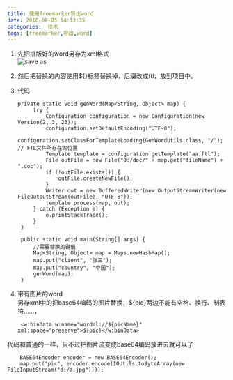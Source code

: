 ```yaml
---
title: 使用freemarker导出word   
date: 2016-08-05 14:13:35
categories:  技术 
tags: [freemarker,导出,word]
---
```

1. 先把排版好的word另存为xml格式<br/>
![save as](/path/to/6631564744955828577.png)<br/><!--more-->
2. 然后把替换的内容使用${}标签替换掉，后缀改成ftl，放到项目中。<br/>
3. 代码<br/>

       private static void genWord(Map<String, Object> map) {
            try {
                Configuration configuration = new Configuration(new Version(2, 3, 23));
                configuration.setDefaultEncoding("UTF-8");
                configuration.setClassForTemplateLoading(GenWordUtils.class, "/"); // FTL文件所存在的位置
                Template template = configuration.getTemplate("aa.ftl");
                File outFile = new File("D:/doc/" + map.get("fileName") + ".doc");
                if (!outFile.exists()) {
                    outFile.createNewFile();
                }
                Writer out = new BufferedWriter(new OutputStreamWriter(new FileOutputStream(outFile), "UTF-8"));
                template.process(map, out);
            } catch (Exception e) {
                e.printStackTrace();
            }
        }
    
        public static void main(String[] args) {
            //需要替换的键值
            Map<String, Object> map = Maps.newHashMap();
            map.put("client", "张三");
            map.put("country", "中国");
            genWord(map);
        }
4. 带有图片的word<br/>
另存xml中的把base64编码的图片替换，${pic}两边不能有空格、换行、制表符......，<br/>

        <w:binData w:name="wordml://${picName}" xml:space="preserve">${pic}</w:binData>
代码和普通的一样，只不过把图片流变成base64编码放进去就可以了<br/>

        BASE64Encoder encoder = new BASE64Encoder();
        map.put("pic", encoder.encode(IOUtils.toByteArray(new FileInputStream("d:/a.jpg"))));